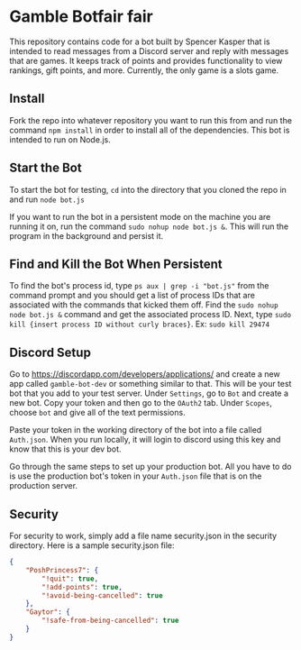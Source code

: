 # Gamble Botfair fair
This repository contains code for a bot built by Spencer Kasper that is intended to read messages from a Discord server and reply with messages that are games.  It keeps track of points and provides functionality to view rankings, gift points, and more.  Currently, the only game is a slots game.

## Install
Fork the repo into whatever repository you want to run this from and run the command ``npm install`` in order to install all of the dependencies.  This bot is intended to run on Node.js.  

## Start the Bot
To start the bot for testing, ``cd`` into the directory that you cloned the repo in and run ``node bot.js``

If you want to run the bot in a persistent mode on the machine you are running it on, run the command ``sudo nohup node bot.js &``.  This will run the program in the background and persist it.

## Find and Kill the Bot When Persistent
To find the bot's process id, type ``ps aux | grep -i "bot.js"`` from the command prompt and you should get a list of process IDs that are associated with the commands that kicked them off.  Find the ``sudo nohup node bot.js &`` command and get the associated process ID.  Next, type ``sudo kill {insert process ID without curly braces}``. Ex: ``sudo kill 29474``

## Discord Setup
Go to https://discordapp.com/developers/applications/ and create a new app called ``gamble-bot-dev`` or something similar to that.  This will be your test bot that you add to your test server.  Under ``Settings``, go to ``Bot`` and create a new bot.  Copy your token and then go to the ``OAuth2`` tab.  Under ``Scopes``, choose ``bot`` and give all of the text permissions.

Paste your token in the working directory of the bot into a file called ``Auth.json``.  When you run locally, it will login to discord using this key and know that this is your dev bot.

Go through the same steps to set up your production bot.  All you have to do is use the production bot's token in your ``Auth.json`` file that is on the production server.

## Security
For security to work, simply add a file name security.json in the security directory. Here is a sample security.json file:

```json
{
    "PoshPrincess7": {
        "!quit": true,
        "!add-points": true,
        "!avoid-being-cancelled": true
    },
    "Gaytor": {
        "!safe-from-being-cancelled": true
    }
}
```